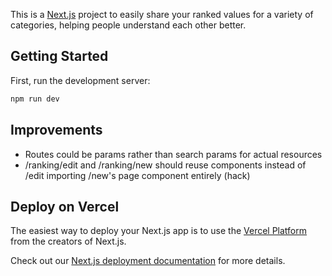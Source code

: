 This is a [Next.js](https://nextjs.org) project to easily share your ranked values for a variety of categories, helping people understand each other better.

## Getting Started

First, run the development server:

```bash
npm run dev
```

## Improvements

- Routes could be params rather than search params for actual resources
- /ranking/edit and /ranking/new should reuse components instead of /edit importing /new's page component entirely (hack)

## Deploy on Vercel

The easiest way to deploy your Next.js app is to use the [Vercel Platform](https://vercel.com/new?utm_medium=default-template&filter=next.js&utm_source=create-next-app&utm_campaign=create-next-app-readme) from the creators of Next.js.

Check out our [Next.js deployment documentation](https://nextjs.org/docs/app/building-your-application/deploying) for more details.
